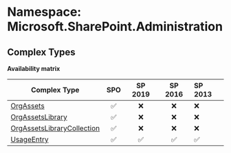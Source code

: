 # Namespace: Microsoft.SharePoint.Administration

## Complex Types

**Availability matrix**

Complex Type | SPO | SP 2019 | SP 2016 | SP 2013
----------|:---:|:-------:|:-------:|:-------
[OrgAssets](./ComplexTypes/OrgAssets.md) | ✅ | ❌ | ❌ | ❌
[OrgAssetsLibrary](./ComplexTypes/OrgAssetsLibrary.md) | ✅ | ❌ | ❌ | ❌
[OrgAssetsLibraryCollection](./ComplexTypes/OrgAssetsLibraryCollection.md) | ✅ | ❌ | ❌ | ❌
[UsageEntry](./ComplexTypes/UsageEntry.md) | ✅ | ✅ | ✅ | ✅